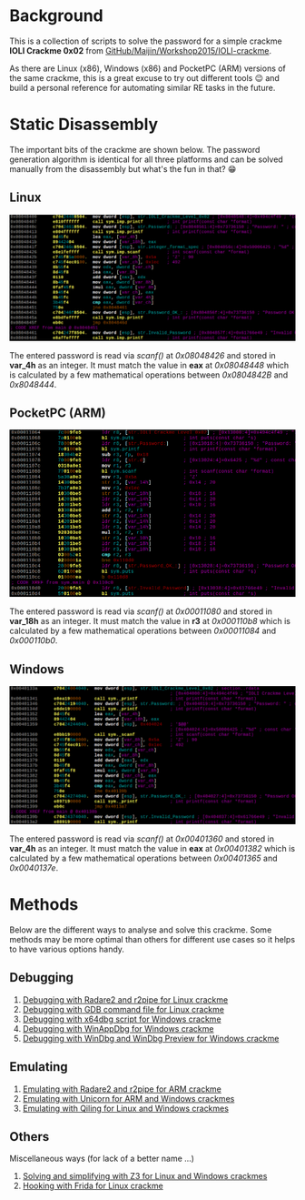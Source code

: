 # Background
This is a collection of scripts to solve the password for a simple crackme **IOLI Crackme 0x02** from [GitHub/Maijin/Workshop2015/IOLI-crackme](https://github.com/Maijin/Workshop2015/tree/master/IOLI-crackme). 

As there are Linux (x86), Windows (x86) and PocketPC (ARM) versions of the same crackme, this is a great excuse to try out different tools :wink: and build a personal reference for automating similar RE tasks in the future.

# Static Disassembly

The important bits of the crackme are shown below. The password generation algorithm is identical for all three platforms and can be solved manually from the disassembly but what's the fun in that? :grin:

## Linux

![Disassembly of important bits](img/linux-disasm.png)

The entered password is read via *scanf()* at *0x08048426* and stored in **var_4h** as an integer. It must match the value in **eax** at *0x08048448* which is calculated by a few mathematical operations between *0x0804842B* and *0x8048444*.

## PocketPC (ARM)

![Disassembly of important bits](img/arm-disasm.png)

The entered password is read via *scanf()* at *0x00011080* and stored in **var_18h** as an integer. It must match the value in **r3** at *0x000110b8* which is calculated by a few mathematical operations between *0x00011084* and *0x000110b0*.

## Windows

![Disassembly of important bits](img/win-disasm.png)

The entered password is read via *scanf()* at *0x00401360* and stored in **var_4h** as an integer. It must match the value in **eax** at *0x00401382* which is calculated by a few mathematical operations between *0x00401365* and *0x0040137e*.

# Methods

Below are the different ways to analyse and solve this crackme. Some methods may be more optimal than others for different use cases so it helps to have various options handy.

## Debugging

1. [Debugging with Radare2 and r2pipe for Linux crackme](r2debug/)
2. [Debugging with GDB command file for Linux crackme](gdb/)
3. [Debugging with x64dbg script for Windows crackme](x64dbg/)
4. [Debugging with WinAppDbg for Windows crackme](winappdbg/)
5. [Debugging with WinDbg and WinDbg Preview for Windows crackme](windbg/)

## Emulating

1. [Emulating with Radare2 and r2pipe for ARM crackme](r2emu/)
2. [Emulating with Unicorn for ARM and Windows crackmes](unicorn/)
3. [Emulating with Qiling for Linux and Windows crackmes](qiling/)

## Others
Miscellaneous ways (for lack of a better name ...)

1. [Solving and simplifying with Z3 for Linux and Windows crackmes](z3/) 
2. [Hooking with Frida for Linux crackme](frida/)
